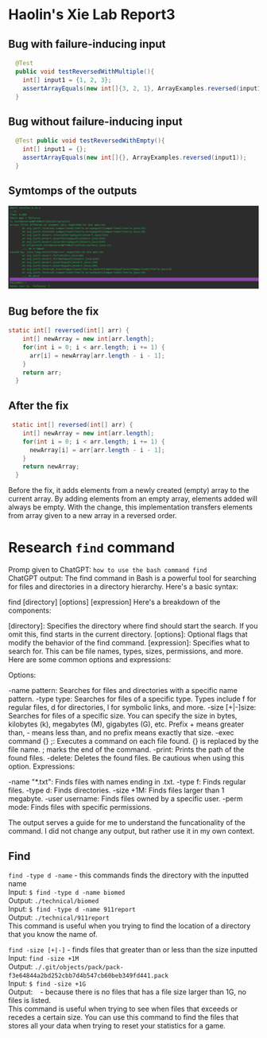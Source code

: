 # **Haolin's Xie Lab Report3**
## Bug with failure-inducing input 
````Java
  @Test
  public void testReversedWithMultiple(){
    int[] input1 = {1, 2, 3};
    assertArrayEquals(new int[]{3, 2, 1}, ArrayExamples.reversed(input1));
  }
````

## Bug without failure-inducing input
````Java
  @Test public void testReversedWithEmpty(){
    int[] input1 = {};
    assertArrayEquals(new int[]{}, ArrayExamples.reversed(input1));
  }
````
## Symtomps of the outputs
![Image](Image3.1.png)

## Bug before the fix 
```Java
static int[] reversed(int[] arr) {
    int[] newArray = new int[arr.length];
    for(int i = 0; i < arr.length; i += 1) {
      arr[i] = newArray[arr.length - i - 1];
    }
    return arr;
  }
````

## After the fix 
````Java
 static int[] reversed(int[] arr) {
    int[] newArray = new int[arr.length];
    for(int i = 0; i < arr.length; i += 1) {
      newArray[i] = arr[arr.length - i - 1];
    }
    return newArray;
  }
````
Before the fix, it adds elements from a newly created (empty) array to the current array. 
By adding elements from an empty array, elements added will always be empty.
With the change, this implementation transfers elements from array given to a new array in a reversed order. 

# Research `find` command
Promp given to ChatGPT: `how to use the bash command find` <br>
ChatGPT output: The find command in Bash is a powerful tool for searching for files and directories in a directory hierarchy. Here's a basic syntax:

find [directory] [options] [expression]
Here's a breakdown of the components:

[directory]: Specifies the directory where find should start the search. If you omit this, find starts in the current directory.
[options]: Optional flags that modify the behavior of the find command.
[expression]: Specifies what to search for. This can be file names, types, sizes, permissions, and more.
Here are some common options and expressions:

Options:

-name pattern: Searches for files and directories with a specific name pattern.
-type type: Searches for files of a specific type. Types include f for regular files, d for directories, l for symbolic links, and more.
-size [+|-]size: Searches for files of a specific size. You can specify the size in bytes, kilobytes (k), megabytes (M), gigabytes (G), etc. Prefix + means greater than, - means less than, and no prefix means exactly that size.
-exec command {} \;: Executes a command on each file found. {} is replaced by the file name. \; marks the end of the command.
-print: Prints the path of the found files.
-delete: Deletes the found files. Be cautious when using this option.
Expressions:

-name "*.txt": Finds files with names ending in .txt.
-type f: Finds regular files.
-type d: Finds directories.
-size +1M: Finds files larger than 1 megabyte.
-user username: Finds files owned by a specific user.
-perm mode: Finds files with specific permissions.

The output serves a guide for me to understand the funcationality of the command. I did not change any output, but rather use it in my own context. 

## Find
`find -type d -name` - this commands finds the directory with the inputted name <br>
Input: `$ find -type d -name biomed` <br>
Output: `./technical/biomed` <br>
Input: `$ find -type d -name 911report` <br>
Output: `./technical/911report`<br>
This command is useful when you trying to find the location of a directory that you know the name of. <br> 

`find -size [+|-]` - finds files that greater than or less than the size inputted <br>
Input: `find -size +1M` <br>
Output: `./.git/objects/pack/pack-f3e64844a2bd252cbb7d4b547cb60beb349fd441.pack` <br>
Input: `$ find -size +1G` <br>
Output: ` ` - because there is no files that has a file size larger than 1G, no files is listed. <br> 
This command is useful when trying to see when files that exceeds or recedes a certain size. You can use this command to find the files that stores all your data when trying to reset your statistics for a game. <br>

